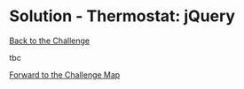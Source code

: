 # Solution - Thermostat: jQuery

[Back to the Challenge](../7_jQuery.md)

tbc

[Forward to the Challenge Map](../0_challenge_map.md)
